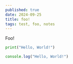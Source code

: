 ```yaml
---
published: true
date: 2024-09-25
title: foo!
tags: test, foo, notes
---
```

Foo!

```py
print("Hello, World!")
```

```js
console.log("Hello, World!")
```